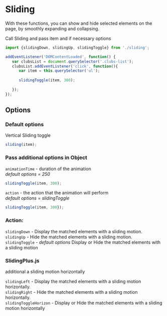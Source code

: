 # Sliding
With these functions, you can show and hide selected elements on the page, by smoothly expanding and collapsing.

Сall Sliding and pass item and if necessary options
```js
import {slidingDown, slidingUp, slidingToggle} from './sliding';

addEventListener('DOMContentLoaded', function() {
   var clubsList = document.querySelector('.clubs-list');
   clubsList.addEventListener('click', function(){
      var item = this.querySelector('ul');
      
      slidingToggle(item, 300);
      
   });
});
```

## Options
### Default options
Vertical Sliding toggle
```js
sliding(item);
```

### Pass additional options in Object
<code>animationTime</code> - duration of the animation </br> 
*default options = 250*
```js
slidingToggle(item, 300);
```

<code>action</code> - the action that the animation will perform </br> 
*default options = slidingToggle*
```js
slidingToggle(item, 300});
```
### Action: 
<code>slidingDown</code> - Display the matched elements with a sliding motion. </br>
<code>slidingUp</code> - Hide the matched elements with a sliding motion. </br>
<code>slidingToggle</code> - *default options* Display or Hide the matched elements with a sliding motion </br>

### SlidingPlus.js
additional a sliding motion horizontally


<code>slidingLeft</code> - Display the matched elements with a sliding motion horizontally.  </br>
<code>slidingRight</code> - Hide the matched elements with a sliding motion horizontally.  </br>
<code>slidingToggleHorizon</code> - Display or Hide the matched elements with a sliding motion horizontally  </br>
